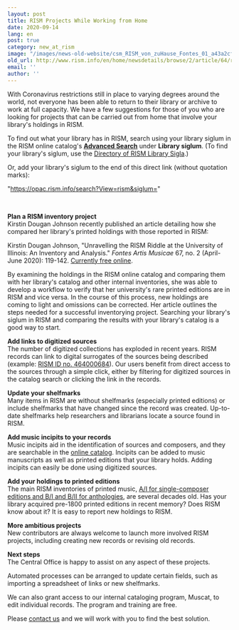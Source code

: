 ```yaml
---
layout: post
title: RISM Projects While Working from Home
date: 2020-09-14
lang: en
post: true
category: new_at_rism
image: "/images/news-old-website/csm_RISM_von_zuHause_Fontes_01_a43a2cfa53.jpg"
old_url: http://www.rism.info/en/home/newsdetails/browse/2/article/64/rism-projects-while-working-from-home.html
email: ''
author: ''
---
```


With Coronavirus restrictions still in place to varying degrees around the world, not everyone has been able to return to their library or archive to work at full capacity. We have a few suggestions for those of you who are looking for projects that can be carried out from home that involve your library's holdings in RISM.   
  
To find out what your library has in RISM, search using your library siglum in the RISM online catalog's [**Advanced Search**](https://opac.rism.info/advanced-search "Opens external link in new window") under **Library siglum**. (To find your library's siglum, use the [Directory of RISM Library Sigla](/en/community/development/rism-sigla-directory.html "Opens internal link in current window").)   
  
Or, add your library's siglum to the end of this direct link (without quotation marks):

"https://opac.rism.info/search?View=rism&siglum="

&nbsp;

**Plan a RISM inventory project**  
Kirstin Dougan Johnson recently published an article detailing how she compared her library's printed holdings with those reported in RISM:   
  
Kirstin Dougan Johnson, "Unravelling the RISM Riddle at the University of Illinois: An Inventory and Analysis." _Fontes Artis Musicae_ 67, no. 2 (April-June 2020): 119-142. [Currently free online](https://muse.jhu.edu/article/758645 "Opens external link in new window").   
  
By examining the holdings in the RISM online catalog and comparing them with her library's catalog and other internal inventories, she was able to develop a workflow to verify that her university's rare printed editions are in RISM and vice versa. In the course of this process, new holdings are coming to light and omissions can be corrected. Her article outlines the steps needed for a successful inventorying project. Searching your library's siglum in RISM and comparing the results with your library's catalog is a good way to start.   
  
**Add links to digitized sources**  
The number of digitized collections has exploded in recent years. RISM records can link to digital surrogates of the sources being described (example: [RISM ID no. 464000684](https://opac.rism.info/search?id=464000684&View=rism "Opens external link in new window")). Our users benefit from direct access to the sources through a simple click, either by filtering for digitized sources in the catalog search or clicking the link in the records.   
  
**Update your shelfmarks**  
Many items in RISM are without shelfmarks (especially printed editions) or include shelfmarks that have changed since the record was created. Up-to-date shelfmarks help researchers and librarians locate a source found in RISM.   
  
**Add music incipits to your records**  
Music incipits aid in the identification of sources and composers, and they are searchable in the [online catalog](https://opac.rism.info/advanced-search "Opens external link in new window"). Incipits can be added to music manuscripts as well as printed editions that your library holds. Adding incipits can easily be done using digitized sources.   
  
**Add your holdings to printed editions**  
The main RISM inventories of printed music, [A/I for single-composer editions and B/I and B/II for anthologies](/en/publications.html#c2619 "Opens internal link in current window"), are several decades old. Has your library acquired pre-1800 printed editions in recent memory? Does RISM know about it? It is easy to report new holdings to RISM.   
  
**More ambitious projects**  
New contributors are always welcome to launch more involved RISM projects, including creating new records or revising old records.   
  
**Next steps**  
The Central Office is happy to assist on any aspect of these projects.&nbsp;   
  
Automated processes can be arranged to update certain fields, such as importing a spreadsheet of links or new shelfmarks.   
  
We can also grant access to our internal cataloging program, Muscat, to edit individual records. The program and training are free.   
  
Please [contact us](mailto:contact@rism.info "Opens window for sending email") and we will work with you to find the best solution.

&nbsp;

